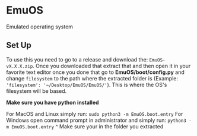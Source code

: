 # EmuOS
Emulated operating system

## Set Up
To use this you need to go to a release and download the: `EmuOS-vX.X.X.zip`. Once you downloaded that extract that and then open it in your favorite text editor once you done that go to **EmuOS/boot/config.py** and change `filesystem` to the path where the extracted folder is (Example: `'filesystem': '~/Desktop/EmuOS/EmuOS/'`). This is where the OS's filesystem will be based.

**Make sure you have python installed**

For MacOS and Linux simply run: `sudo python3 -m EmuOS.boot.entry`
For Windows open command prompt in administrator and simply run: `python3 -m EmuOS.boot.entry`
^ Make sure your in the folder you extracted